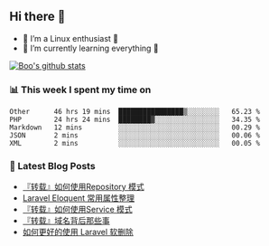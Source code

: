 ## Hi there 👋
* 🔭 I’m a Linux enthusiast 🐧️
* 🏃️ I’m currently learning everything 🏃️

[![Boo's github stats](https://github-readme-stats.vercel.app/api?username=0xAiKang)](https://github.com/anuraghazra/github-readme-stats)

<!-- [![Most Used Langs](https://github-readme-stats.vercel.app/api/top-langs/?username=0xAiKang)](https://github.com/anuraghazra/github-readme-stats) -->

### 📊 This week I spent my time on
<!--START_SECTION:waka-->
```text
Other      46 hrs 19 mins  ████████████████▒░░░░░░░░   65.23 % 
PHP        24 hrs 24 mins  ████████▓░░░░░░░░░░░░░░░░   34.35 % 
Markdown   12 mins         ░░░░░░░░░░░░░░░░░░░░░░░░░   00.29 % 
JSON       2 mins          ░░░░░░░░░░░░░░░░░░░░░░░░░   00.06 % 
XML        2 mins          ░░░░░░░░░░░░░░░░░░░░░░░░░   00.05 % 
```
<!--END_SECTION:waka-->

### 📕 Latest Blog Posts
<!-- BLOG-POST-LIST:START -->
- [『转载』如何使用Repository 模式](https://www.0x2beace.com/how-to-use-repository-mode/)
- [Laravel Eloquent 常用属性整理](https://www.0x2beace.com/laravel-eloquent-common-attributes-sorting/)
- [『转载』如何使用Service 模式](https://www.0x2beace.com/how-to-use-service-mode/)
- [『转载』域名背后那些事](https://www.0x2beace.com/those-things-behind-the-domain-name/)
- [如何更好的使用 Laravel 软删除](https://www.0x2beace.com/how-to-better-use-laravel-soft-delete/)
<!-- BLOG-POST-LIST:END -->

